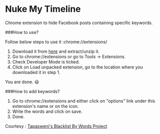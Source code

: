 # Nuke My Timeline
Chrome extension to hide Facebook posts containing specific keywords.


###How to use?

Follow below steps to use it :chrome://extensions/

1. Download it from [here](https://github.com/prince-mishra/NukeMyTimeLine/archive/master.zip) and extract/unzip it.
2. Go to chrome://extensions or go to Tools -> Extensions.
3. Check Developer Mode is ticked.
4. Click on Load unpacked extension, go to the location where you downloaded it in step 1.

You are done. :smiley:


###How to add keywords?

1. Go to chrome://extensions and either click on "options" link under this extension's name or on the icon.
2. Write the words and click on save.
3. Done.


Courtesy : [Tapasweni's Blacklist By Words Project](https://github.com/tapasweni-pathak/Blacklist-By-Words)
